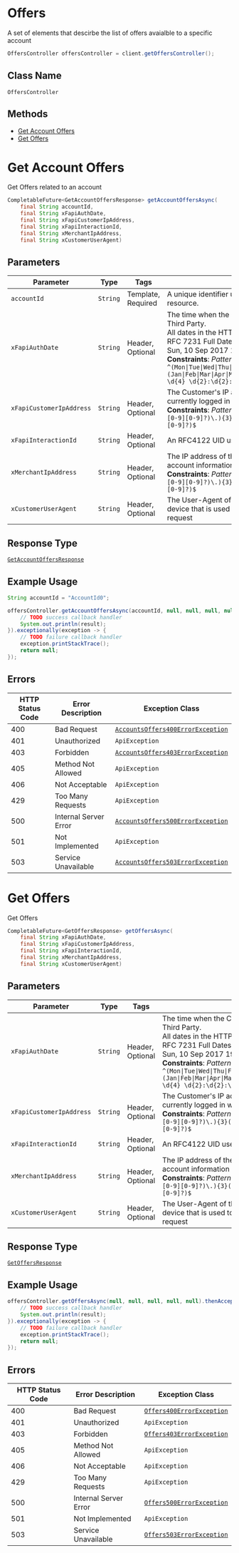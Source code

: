 # Offers

A set of elements that descirbe the list of offers avaialble to a specific account

```java
OffersController offersController = client.getOffersController();
```

## Class Name

`OffersController`

## Methods

* [Get Account Offers](../../doc/controllers/offers.md#get-account-offers)
* [Get Offers](../../doc/controllers/offers.md#get-offers)


# Get Account Offers

Get Offers related to an account

```java
CompletableFuture<GetAccountOffersResponse> getAccountOffersAsync(
    final String accountId,
    final String xFapiAuthDate,
    final String xFapiCustomerIpAddress,
    final String xFapiInteractionId,
    final String xMerchantIpAddress,
    final String xCustomerUserAgent)
```

## Parameters

| Parameter | Type | Tags | Description |
|  --- | --- | --- | --- |
| `accountId` | `String` | Template, Required | A unique identifier used to identify the account resource. |
| `xFapiAuthDate` | `String` | Header, Optional | The time when the Customer last logged in with the Third Party.<br>All dates in the HTTP headers are represented as RFC 7231 Full Dates. An example is below:<br>Sun, 10 Sep 2017 19:43:31 UTC<br>**Constraints**: *Pattern*: `^(Mon\|Tue\|Wed\|Thu\|Fri\|Sat\|Sun), \d{2} (Jan\|Feb\|Mar\|Apr\|May\|Jun\|Jul\|Aug\|Sep\|Oct\|Nov\|Dec) \d{4} \d{2}:\d{2}:\d{2} (GMT\|UTC)$` |
| `xFapiCustomerIpAddress` | `String` | Header, Optional | The Customer's IP address if the Customer is currently logged in with the Third Party.<br>**Constraints**: *Pattern*: `^((25[0-5]\|2[0-4][0-9]\|[01]?[0-9][0-9]?)\.){3}(25[0-5]\|2[0-4][0-9]\|[01]?[0-9][0-9]?)$` |
| `xFapiInteractionId` | `String` | Header, Optional | An RFC4122 UID used as a correlation id. |
| `xMerchantIpAddress` | `String` | Header, Optional | The IP address of the merchant when making account information requests through a Third Party.<br>**Constraints**: *Pattern*: `^((25[0-5]\|2[0-4][0-9]\|[01]?[0-9][0-9]?)\.){3}(25[0-5]\|2[0-4][0-9]\|[01]?[0-9][0-9]?)$` |
| `xCustomerUserAgent` | `String` | Header, Optional | The User-Agent of the application on the customer device that is used to make the account information request |

## Response Type

[`GetAccountOffersResponse`](../../doc/models/get-account-offers-response.md)

## Example Usage

```java
String accountId = "AccountId0";

offersController.getAccountOffersAsync(accountId, null, null, null, null, null).thenAccept(result -> {
    // TODO success callback handler
    System.out.println(result);
}).exceptionally(exception -> {
    // TODO failure callback handler
    exception.printStackTrace();
    return null;
});
```

## Errors

| HTTP Status Code | Error Description | Exception Class |
|  --- | --- | --- |
| 400 | Bad Request | [`AccountsOffers400ErrorException`](../../doc/models/accounts-offers-400-error-exception.md) |
| 401 | Unauthorized | `ApiException` |
| 403 | Forbidden | [`AccountsOffers403ErrorException`](../../doc/models/accounts-offers-403-error-exception.md) |
| 405 | Method Not Allowed | `ApiException` |
| 406 | Not Acceptable | `ApiException` |
| 429 | Too Many Requests | `ApiException` |
| 500 | Internal Server Error | [`AccountsOffers500ErrorException`](../../doc/models/accounts-offers-500-error-exception.md) |
| 501 | Not Implemented | `ApiException` |
| 503 | Service Unavailable | [`AccountsOffers503ErrorException`](../../doc/models/accounts-offers-503-error-exception.md) |


# Get Offers

Get Offers

```java
CompletableFuture<GetOffersResponse> getOffersAsync(
    final String xFapiAuthDate,
    final String xFapiCustomerIpAddress,
    final String xFapiInteractionId,
    final String xMerchantIpAddress,
    final String xCustomerUserAgent)
```

## Parameters

| Parameter | Type | Tags | Description |
|  --- | --- | --- | --- |
| `xFapiAuthDate` | `String` | Header, Optional | The time when the Customer last logged in with the Third Party.<br>All dates in the HTTP headers are represented as RFC 7231 Full Dates. An example is below:<br>Sun, 10 Sep 2017 19:43:31 UTC<br>**Constraints**: *Pattern*: `^(Mon\|Tue\|Wed\|Thu\|Fri\|Sat\|Sun), \d{2} (Jan\|Feb\|Mar\|Apr\|May\|Jun\|Jul\|Aug\|Sep\|Oct\|Nov\|Dec) \d{4} \d{2}:\d{2}:\d{2} (GMT\|UTC)$` |
| `xFapiCustomerIpAddress` | `String` | Header, Optional | The Customer's IP address if the Customer is currently logged in with the Third Party.<br>**Constraints**: *Pattern*: `^((25[0-5]\|2[0-4][0-9]\|[01]?[0-9][0-9]?)\.){3}(25[0-5]\|2[0-4][0-9]\|[01]?[0-9][0-9]?)$` |
| `xFapiInteractionId` | `String` | Header, Optional | An RFC4122 UID used as a correlation id. |
| `xMerchantIpAddress` | `String` | Header, Optional | The IP address of the merchant when making account information requests through a Third Party.<br>**Constraints**: *Pattern*: `^((25[0-5]\|2[0-4][0-9]\|[01]?[0-9][0-9]?)\.){3}(25[0-5]\|2[0-4][0-9]\|[01]?[0-9][0-9]?)$` |
| `xCustomerUserAgent` | `String` | Header, Optional | The User-Agent of the application on the customer device that is used to make the account information request |

## Response Type

[`GetOffersResponse`](../../doc/models/get-offers-response.md)

## Example Usage

```java
offersController.getOffersAsync(null, null, null, null, null).thenAccept(result -> {
    // TODO success callback handler
    System.out.println(result);
}).exceptionally(exception -> {
    // TODO failure callback handler
    exception.printStackTrace();
    return null;
});
```

## Errors

| HTTP Status Code | Error Description | Exception Class |
|  --- | --- | --- |
| 400 | Bad Request | [`Offers400ErrorException`](../../doc/models/offers-400-error-exception.md) |
| 401 | Unauthorized | `ApiException` |
| 403 | Forbidden | [`Offers403ErrorException`](../../doc/models/offers-403-error-exception.md) |
| 405 | Method Not Allowed | `ApiException` |
| 406 | Not Acceptable | `ApiException` |
| 429 | Too Many Requests | `ApiException` |
| 500 | Internal Server Error | [`Offers500ErrorException`](../../doc/models/offers-500-error-exception.md) |
| 501 | Not Implemented | `ApiException` |
| 503 | Service Unavailable | [`Offers503ErrorException`](../../doc/models/offers-503-error-exception.md) |

